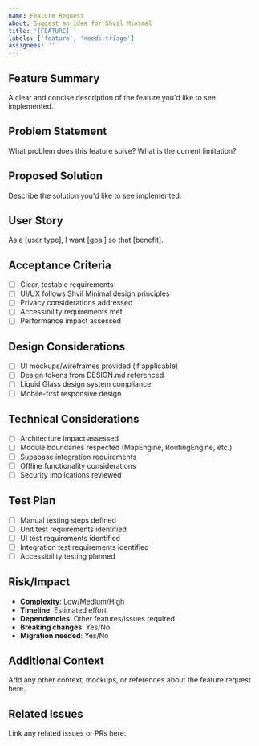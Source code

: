 ```yaml
---
name: Feature Request
about: Suggest an idea for Shvil Minimal
title: '[FEATURE] '
labels: ['feature', 'needs-triage']
assignees: ''
---
```


## Feature Summary
A clear and concise description of the feature you'd like to see implemented.

## Problem Statement
What problem does this feature solve? What is the current limitation?

## Proposed Solution
Describe the solution you'd like to see implemented.

## User Story
As a [user type], I want [goal] so that [benefit].

## Acceptance Criteria
- [ ] Clear, testable requirements
- [ ] UI/UX follows Shvil Minimal design principles
- [ ] Privacy considerations addressed
- [ ] Accessibility requirements met
- [ ] Performance impact assessed

## Design Considerations
- [ ] UI mockups/wireframes provided (if applicable)
- [ ] Design tokens from DESIGN.md referenced
- [ ] Liquid Glass design system compliance
- [ ] Mobile-first responsive design

## Technical Considerations
- [ ] Architecture impact assessed
- [ ] Module boundaries respected (MapEngine, RoutingEngine, etc.)
- [ ] Supabase integration requirements
- [ ] Offline functionality considerations
- [ ] Security implications reviewed

## Test Plan
- [ ] Manual testing steps defined
- [ ] Unit test requirements identified
- [ ] UI test requirements identified
- [ ] Integration test requirements identified
- [ ] Accessibility testing planned

## Risk/Impact
- **Complexity**: Low/Medium/High
- **Timeline**: Estimated effort
- **Dependencies**: Other features/issues required
- **Breaking changes**: Yes/No
- **Migration needed**: Yes/No

## Additional Context
Add any other context, mockups, or references about the feature request here.

## Related Issues
Link any related issues or PRs here.
